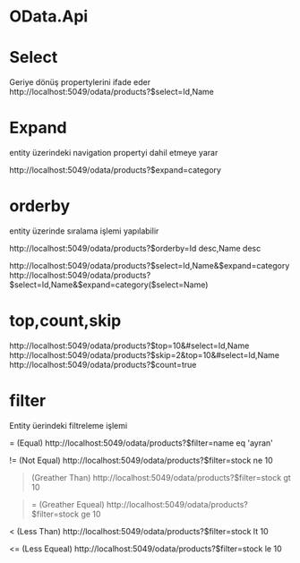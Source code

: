 # OData.Api

# Select
Geriye dönüş propertylerini ifade eder
http://localhost:5049/odata/products?$select=Id,Name

# Expand
entity üzerindeki navigation propertyi dahil etmeye yarar

http://localhost:5049/odata/products?$expand=category

# orderby
entity üzerinde sıralama işlemi yapılabilir

http://localhost:5049/odata/products?$orderby=Id desc,Name desc


http://localhost:5049/odata/products?$select=Id,Name&$expand=category
http://localhost:5049/odata/products?$select=Id,Name&$expand=category($select=Name)

# top,count,skip
http://localhost:5049/odata/products?$top=10&#select=Id,Name
http://localhost:5049/odata/products?$skip=2&top=10&#select=Id,Name
http://localhost:5049/odata/products?$count=true

# filter
Entity üerindeki filtreleme işlemi

= (Equal)
http://localhost:5049/odata/products?$filter=name eq 'ayran'

!= (Not Equal)
http://localhost:5049/odata/products?$filter=stock ne 10

> (Greather Than)
http://localhost:5049/odata/products?$filter=stock gt 10

>= (Greather Equeal)
http://localhost:5049/odata/products?$filter=stock ge 10

< (Less Than)
http://localhost:5049/odata/products?$filter=stock lt 10

<= (Less Equeal)
http://localhost:5049/odata/products?$filter=stock le 10
